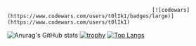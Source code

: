                                                   [![codewars](https://www.codewars.com/users/t0lIk1/badges/large)](https://www.codewars.com/users/t0lIk1)   
![Anurag's GitHub stats](https://github-readme-stats.vercel.app/api?username=t0lIk1&show_icons=true&theme=radical)
[![trophy](https://github-profile-trophy.vercel.app/?username=t0lIk1&theme=onedark)](https://github.com/ryo-ma/github-profile-trophy)
[![Top Langs](https://github-readme-stats.vercel.app/api/top-langs/?username=t0lIk1&layout=compact)](https://github.com/t0lIk1/github-readme-stats)

